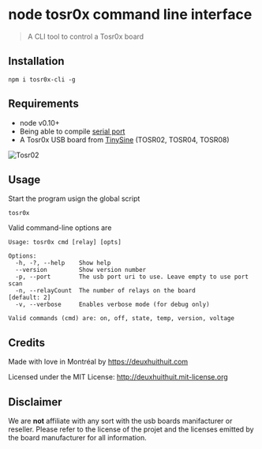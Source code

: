 # node tosr0x command line interface

> A CLI tool to control a Tosr0x board

## Installation

```
npm i tosr0x-cli -g
```

## Requirements

- node v0.10+
- Being able to compile [serial port](https://github.com/voodootikigod/node-serialport#to-install)
- A Tosr0x USB board from [TinySine](http://www.tinyosshop.com/) (TOSR02, TOSR04, TOSR08)

![Tosr02](http://www.tinyosshop.com/image/cache/data/Relay%20Boards/TOSR02-1-228x228.jpg)

## Usage

Start the program usign the global script

```
tosr0x
```

Valid command-line options are

```
Usage: tosr0x cmd [relay] [opts]

Options:
  -h, -?, --help    Show help                                            
  --version         Show version number                                  
  -p, --port        The usb port uri to use. Leave empty to use port scan
  -n, --relayCount  The number of relays on the board                      [default: 2]
  -v, --verbose     Enables verbose mode (for debug only)                

Valid commands (cmd) are: on, off, state, temp, version, voltage
```

## Credits

Made with love in Montréal by <https://deuxhuithuit.com>

Licensed under the MIT License: <http://deuxhuithuit.mit-license.org>

## Disclaimer

We are **not** affiliate with any sort with the usb boards manifacturer or reseller. Please refer to the license of the projet and the licenses emitted by the board manufacturer for all information.

